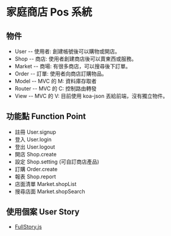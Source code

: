 # 家庭商店 Pos 系統

## 物件

* User -- 使用者: 創建帳號後可以購物或開店。
* Shop -- 商店: 使用者創建商店後可以賣東西或服務。
* Market -- 商場: 有很多商店，可以搜尋後下訂單。
* Order -- 訂單: 使用者向商店訂購物品。
* Model -- MVC 的 M: 資料庫存取者
* Router -- MVC 的 C: 控制路由轉發
* View -- MVC 的 V: 目前使用 koa-json 丟給前端，沒有獨立物件。

## 功能點 Function Point

* 註冊 User.signup
* 登入 User.login
* 登出 User.logout
* 開店 Shop.create
* 設定 Shop.setting (可自訂商店產品)
* 訂購 Order.create
* 報表 Shop.report
* 店面清單 Market.shopList
* 搜尋店面 Market.shopSearch

## 使用個案 User Story

* [FullStory.js](test/server/FullStory.js)
